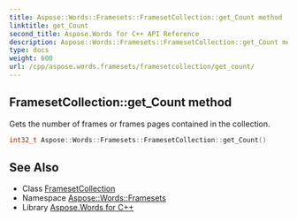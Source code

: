 ```yaml
---
title: Aspose::Words::Framesets::FramesetCollection::get_Count method
linktitle: get_Count
second_title: Aspose.Words for C++ API Reference
description: Aspose::Words::Framesets::FramesetCollection::get_Count method. Gets the number of frames or frames pages contained in the collection in C++.
type: docs
weight: 600
url: /cpp/aspose.words.framesets/framesetcollection/get_count/
---
```

## FramesetCollection::get_Count method


Gets the number of frames or frames pages contained in the collection.

```cpp
int32_t Aspose::Words::Framesets::FramesetCollection::get_Count()
```

## See Also

* Class [FramesetCollection](../)
* Namespace [Aspose::Words::Framesets](../../)
* Library [Aspose.Words for C++](../../../)
